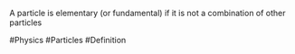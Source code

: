 A particle is elementary (or fundamental) if it is not a combination of other particles

#Physics #Particles #Definition